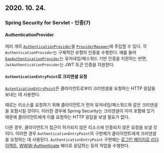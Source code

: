 ## 2020. 10. 24.

### Spring Security for Servlet - 인증(7)

#### AuthenticationProvider

여러 개의 [`AuthenticationProvider`][authentication-provider-javadoc]을 [`ProviderManager`][provider-manager]에 주입할 수 있다. 각 `AuthenticationProvider`는 구체적인 유형의 인증을 수행한다. 예를 들어 [`DaoAuthenticationProvider`][dao-authentication-provider]는 유저네임/패스워드 기반 인증을 지원하는 반면, `JwtAuthenticationProvider`는 JWT 토큰 인증을 지원한다.

#### `AuthenticationEntryPoint`로 크리덴셜 요청

[`AutenticationEntryPoint`][authentication-entry-point-javadoc]은 클라이언트로부터 크리덴셜을 요청하는 HTTP 응답을 보내는 데 사용한다.

때로는 리소스를 요청하기 위해 클라이언트가 먼저 유저네임/패스워드와 같은 크리덴셜을 포함시킬 것이다. 이러한 경우에 Spring Security는 크리덴셜이 이미 포함돼 있기 때문에 클라이언트에게 이를 요청하는 HTTP 응답을 보낼 필요가 없다.

다른 경우, 클라이언트가 접근이 허가되지 않은 리소스에 인증되지 않은 요청을 보낼 것이다. 이러한 경우 `AuthenticationEntryPoint`의 구현체가 클라이언트에게 크리덴셜을 요청하는 데 사용된다. `AuthenticationEntryPoint` 구현체는 [로그인 페이지로 리다이렉트][spring-security-servlet-login-form], [WWW-Authenticate][spring-security-authentication-basic] 헤더로 응답하는 등의 작업을 수행한다.



[authentication-provider-javadoc]: https://docs.spring.io/spring-security/site/docs/current/api/org/springframework/security/authentication/AuthenticationProvider.html
[provider-manager]: https://docs.spring.io/spring-security/site/docs/5.4.1/reference/html5/#servlet-authentication-providermanager
[dao-authentication-provider]: https://docs.spring.io/spring-security/site/docs/5.4.1/reference/html5/#servlet-authentication-daoauthenticationprovider
[authentication-entry-point-javadoc]: https://docs.spring.io/spring-security/site/docs/current/api/org/springframework/security/web/AuthenticationEntryPoint.html
[spring-security-servlet-login-form]: https://docs.spring.io/spring-security/site/docs/5.4.1/reference/html5/#servlet-authentication-form
[spring-security-authentication-basic]: https://docs.spring.io/spring-security/site/docs/5.4.1/reference/html5/#servlet-authentication-basic